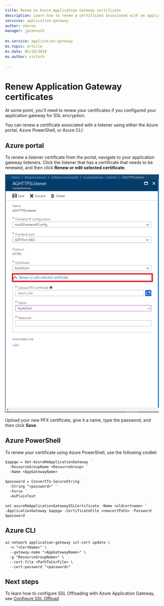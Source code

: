 ```yaml
---
title: Renew an Azure Application Gateway certificate
description: Learn how to renew a certificate associated with an application gateway listener.
services: application-gateway
author: vhorne
manager: jpconnock

ms.service: application-gateway
ms.topic: article
ms.date: 05/18/2018
ms.author: victorh

---
```

# Renew Application Gateway certificates

At some point, you'll need to renew your certificates if you configured your application gateway for SSL encryption.

You can renew a certificate associated with a listener using either the Azure portal, Azure PowerShell, or Azure CLI:

## Azure portal

To renew a listener certificate from the portal, navigate to your application gateway listeners. Click the listener that has a certificate that needs to be renewed, and then click **Renew or edit selected certificate**.

![Renew certificate](media/renew-certificate/ssl-cert.png)

Upload your new PFX certificate, give it a name, type the password, and then click **Save**.

## Azure PowerShell

To renew your certificate using Azure PowerShell, use the following cmdlet:

```azurepowershell-interactive
$appgw = Get-AzureRmApplicationGateway `
  -ResourceGroupName <ResourceGroup> `
  -Name <AppGatewayName>

$password = ConvertTo-SecureString `
  -String "<password>" `
  -Force `
  -AsPlainText

set-azureRmApplicationGatewaySSLCertificate -Name <oldcertname> `
-ApplicationGateway $appgw -CertificateFile <newcertPath> -Password $password
```
## Azure CLI

```azurecli-interactive
az network application-gateway ssl-cert update \
  -n "<CertName>" \
  --gateway-name "<AppGatewayName>" \
  -g "ResourceGroupName>" \
  --cert-file <PathToCerFile> \
  --cert-password "<password>"
```

## Next steps

To learn how to configure SSL Offloading with Azure Application Gateway, see [Configure SSL Offload](application-gateway-ssl-portal.md)
